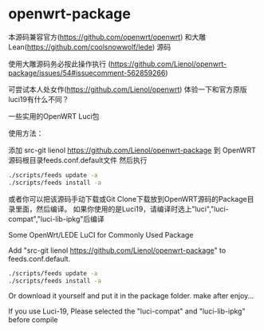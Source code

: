 # openwrt-package

本源码兼容官方(https://github.com/openwrt/openwrt) 和大雕Lean(https://github.com/coolsnowwolf/lede) 源码

使用大雕源码务必按此操作执行 (https://github.com/Lienol/openwrt-package/issues/54#issuecomment-562859266)

可尝试本人处女作(https://github.com/Lienol/openwrt) 体验一下和官方原版luci19有什么不同？

一些实用的OpenWRT Luci包

使用方法：

添加 src-git lienol https://github.com/Lienol/openwrt-package 到 OpenWRT源码根目录feeds.conf.default文件
然后执行
```bash
./scripts/feeds update -a
./scripts/feeds install -a
```
或者你可以把该源码手动下载或Git Clone下载放到OpenWRT源码的Package目录里面，然后编译。
如果你使用的是Luci19，请编译时选上"luci","luci-compat","luci-lib-ipkg"后编译


Some OpenWrt/LEDE LuCI for Commonly Used Package

Add "src-git lienol https://github.com/Lienol/openwrt-package" to feeds.conf.default.

```bash
./scripts/feeds update -a
./scripts/feeds install -a
```

Or download it yourself and put it in the package folder.
make after enjoy...

If you use Luci-19, Please selected the "luci-compat" and "luci-lib-ipkg" before compile

